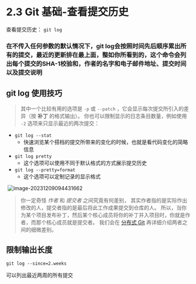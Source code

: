 # 2.3  Git 基础-查看提交历史

查看提交历史： `git log`

### 在不传入任何参数的默认情况下，git log会按照时间先后顺序累出所有的提交，最近的更新排在最上面，整如你所看到的，这个命令会列出每个提交的SHA-1校验和，作者的名字和电子邮件地址、提交时间以及提交说明

## git log 使用技巧

> 其中一个比较有用的选项是 `-p` 或 `--patch` ，它会显示每次提交所引入的差异（按 **补丁** 的格式输出）。 你也可以限制显示的日志条目数量，例如使用 `-2` 选项来只显示最近的两次提交：

* `git log --stat` 
  * 快速浏览某个搭档的提交所带来的变化的时候，也就是看代码变化的简略信息
* `git log pretty`
  * 这个选项可以使用不同于默认格式的方式展示提交历史
* `git log --pretty=format`
  * 这个选项可以定制记录的显示格式

​	![image-20231209094431662](C:\Users\22502\AppData\Roaming\Typora\typora-user-images\image-20231209094431662.png)

> 你一定奇怪 *作者* 和 *提交者* 之间究竟有何差别， 其实作者指的是实际作出修改的人，提交者指的是最后将此工作成果提交到仓库的人。 所以，当你为某个项目发布补丁，然后某个核心成员将你的补丁并入项目时，你就是作者，而那个核心成员就是提交者。 我们会在 [分布式 Git](https://git-scm.com/book/zh/v2/ch00/ch05-distributed-git) 再详细介绍两者之间的细微差别。

## 限制输出长度

`git log --since=2.weeks`

可以列出最近两周的所有提交

